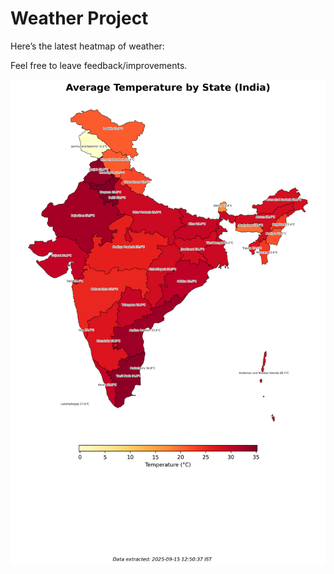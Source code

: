 # Weather Project

Here’s the latest heatmap of weather:

Feel free to leave feedback/improvements.

![India Heatmap](docs/assets/india_heatmap.png?v=C7BE47)
